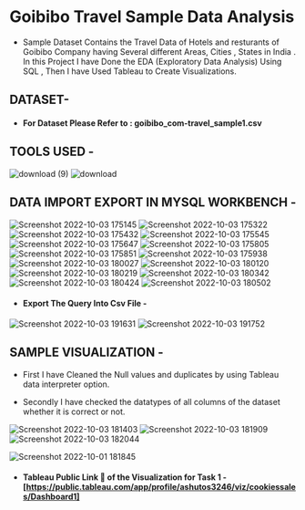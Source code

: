 # Goibibo Travel Sample Data Analysis

* Sample Dataset Contains the Travel Data of Hotels and resturants of Goibibo Company having Several different Areas, Cities , States in India . In this Project I have Done the EDA (Exploratory Data Analysis) Using SQL , Then I have Used Tableau to Create Visualizations.


## DATASET-

* #### For Dataset Please Refer to : goibibo_com-travel_sample1.csv



## TOOLS USED - 

![download (9)](https://user-images.githubusercontent.com/111995863/193774564-fbe2a42a-0ec0-4464-87e9-8a5e8da80ed1.png)
    ![download](https://user-images.githubusercontent.com/111995863/193412142-23bde289-d9f1-4f65-b1ee-25db1b3b47bb.jpg)
  


## DATA IMPORT EXPORT IN MYSQL WORKBENCH - 

![Screenshot 2022-10-03 175145](https://user-images.githubusercontent.com/111995863/193796086-2f000f74-0665-4a75-bd89-994c86598922.png)
![Screenshot 2022-10-03 175322](https://user-images.githubusercontent.com/111995863/193796180-908b3a38-7a29-474e-a647-58f6a54ca9d2.png)
![Screenshot 2022-10-03 175432](https://user-images.githubusercontent.com/111995863/193796201-ab4dcfce-7f91-43c1-a455-e64e18743baf.png)
![Screenshot 2022-10-03 175545](https://user-images.githubusercontent.com/111995863/193796222-be863556-f073-40ac-8e4a-6cd43e69c102.png)
![Screenshot 2022-10-03 175647](https://user-images.githubusercontent.com/111995863/193796241-b732c30f-6cdc-4785-a202-2532b6c0316e.png)
![Screenshot 2022-10-03 175805](https://user-images.githubusercontent.com/111995863/193796321-8bbf337e-323c-48c4-a4a7-55b07d1b178a.png)
![Screenshot 2022-10-03 175851](https://user-images.githubusercontent.com/111995863/193796350-05310d6a-5727-460c-b359-184c1308fab2.png)
![Screenshot 2022-10-03 175938](https://user-images.githubusercontent.com/111995863/193796376-2a201d4b-b8ce-4a60-b19c-0b1b4abaa782.png)
![Screenshot 2022-10-03 180027](https://user-images.githubusercontent.com/111995863/193796445-86d9651f-a230-482d-9e6f-8a73424e85a5.png)
![Screenshot 2022-10-03 180120](https://user-images.githubusercontent.com/111995863/193796503-f26d2359-73a4-4e36-a9f3-86c9af4258c2.png)
![Screenshot 2022-10-03 180219](https://user-images.githubusercontent.com/111995863/193796516-d1477f7b-413f-4063-9f06-6ac8da2c6ea0.png)
![Screenshot 2022-10-03 180342](https://user-images.githubusercontent.com/111995863/193796565-92fc7aa2-3a66-4bc2-af1c-b508ef2718d1.png)
![Screenshot 2022-10-03 180424](https://user-images.githubusercontent.com/111995863/193796599-0a059e7f-ba10-4db2-8c5c-c54ddf7704d0.png)
![Screenshot 2022-10-03 180502](https://user-images.githubusercontent.com/111995863/193796635-de9997db-0291-4b4d-92fe-f02f17e84a4c.png)

* #### Export The Query Into Csv File - 

![Screenshot 2022-10-03 191631](https://user-images.githubusercontent.com/111995863/193796680-c8f48c70-7b46-4de3-8123-06421ce8fca3.png)
![Screenshot 2022-10-03 191752](https://user-images.githubusercontent.com/111995863/193796763-baad6f76-b598-44ff-9504-849f2b55be5a.png)



## SAMPLE VISUALIZATION -

* First I have Cleaned the Null values and duplicates by using Tableau data interpreter option.

* Secondly I have checked the datatypes of all columns of the dataset whether it is correct or not. 

![Screenshot 2022-10-03 181403](https://user-images.githubusercontent.com/111995863/193781868-ce43449f-1362-4b92-af21-a93aa6880602.png)
![Screenshot 2022-10-03 181909](https://user-images.githubusercontent.com/111995863/193781897-59bd63bc-370e-49c4-8f9d-578636e4273e.png)
![Screenshot 2022-10-03 182044](https://user-images.githubusercontent.com/111995863/193781918-fba84479-6c84-4992-96ae-b2d98b49f5d6.png)



![Screenshot 2022-10-01 181845](https://user-images.githubusercontent.com/111995863/193418274-f8b52fd1-80a5-4212-885e-27d807eac674.png)

 * #### Tableau Public Link 🔗 of the Visualization for Task 1 - [https://public.tableau.com/app/profile/ashutos3246/viz/cookiessales/Dashboard1]



